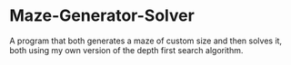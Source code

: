 # Maze-Generator-Solver
A program that both generates a maze of custom size and then solves it, both using my own version of the depth first search algorithm.
